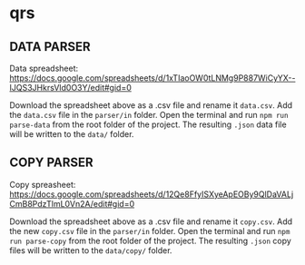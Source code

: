 # qrs

## DATA PARSER

Data spreadsheet: https://docs.google.com/spreadsheets/d/1xTIaoOW0tLNMg9P887WiCyYX--IJQS3JHkrsVld0O3Y/edit#gid=0

Download the spreadsheet above as a .csv file and rename it `data.csv`.
Add the `data.csv` file in the `parser/in` folder.
Open the terminal and run `npm run parse-data` from the root folder of the project.
The resulting `.json` data file will be written to the `data/` folder.

## COPY PARSER

Copy spreasheet: https://docs.google.com/spreadsheets/d/12Qe8FfyISXyeApEOBy9QlDaVALjCmB8PdzTlmL0Vn2A/edit#gid=0

Download the spreadsheet above as a .csv file and rename it `copy.csv`.
Add the new `copy.csv` file in the `parser/in` folder.
Open the terminal and run `npm run parse-copy` from the root folder of the project.
The resulting `.json` copy files will be written to the `data/copy/` folder.